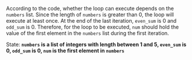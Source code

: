 According to the code, whether the loop can execute depends on the `numbers` list. Since the length of `numbers` is greater than 0, the loop will execute at least once. At the end of the last iteration, `even_sum` is 0 and `odd_sum` is 0. Therefore, for the loop to be executed, `num` should hold the value of the first element in the `numbers` list during the first iteration. 

State: **`numbers` is a list of integers with length between 1 and 5, `even_sum` is 0, `odd_sum` is 0, `num` is the first element in `numbers`**